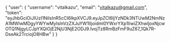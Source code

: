 {
    "user": {
        "username": "vitalkazu",
        "email": "vitalkazu@gmail.com",
        "token": "eyJhbGciOiJIUzI1NiIsInR5cCI6IkpXVCJ9.eyJpZCI6IjYzNDk3NTUwM2NmNzA1MWIwMDgyYWYwMyIsInVzZXJuYW1lIjoidml0YWxrYXp1IiwiZXhwIjoxNjcwOTQ1NjgyLCJpYXQiOjE2NjU3NjE2ODJ9.IvojTz8RmBzFmF9uZ67_1Qk7R-DseAk2TrciojO8HBw"
    }
}
